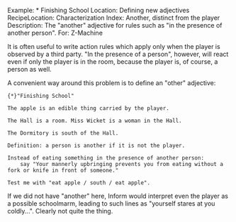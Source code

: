 Example: * Finishing School
Location: Defining new adjectives
RecipeLocation: Characterization
Index: Another, distinct from the player
Description: The "another" adjective for rules such as "in the presence of another person".
For: Z-Machine

  
It is often useful to write action rules which apply only when the player is observed by a third party. "In the presence of a person", however, will react even if only the player is in the room, because the player is, of course, a person as well.

  
A convenient way around this problem is to define an "other" adjective:

  

``` inform7
{*}"Finishing School"

The apple is an edible thing carried by the player.

The Hall is a room. Miss Wicket is a woman in the Hall.

The Dormitory is south of the Hall.

Definition: a person is another if it is not the player.

Instead of eating something in the presence of another person:
	say "Your mannerly upbringing prevents you from eating without a fork or knife in front of someone."

Test me with "eat apple / south / eat apple".
```

  
If we did not have "another" here, Inform would interpret even the player as a possible schoolmarm, leading to such lines as "yourself stares at you coldly...". Clearly not quite the thing.

